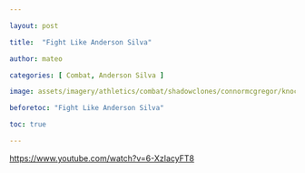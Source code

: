 ```yaml
---

layout: post

title:  "Fight Like Anderson Silva"

author: mateo

categories: [ Combat, Anderson Silva ]

image: assets/imagery/athletics/combat/shadowclones/connormcgregor/knockout.jpg

beforetoc: "Fight Like Anderson Silva"

toc: true

---
```


https://www.youtube.com/watch?v=6-XzIacyFT8
